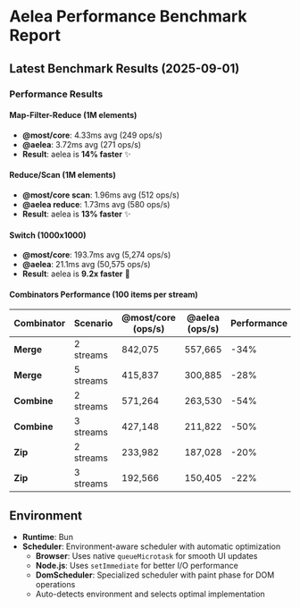 # Aelea Performance Benchmark Report

## Latest Benchmark Results (2025-09-01)

### Performance Results

#### Map-Filter-Reduce (1M elements)
- **@most/core**: 4.33ms avg (249 ops/s)
- **@aelea**: 3.72ms avg (271 ops/s)
- **Result**: aelea is **14% faster** ✨

#### Reduce/Scan (1M elements)
- **@most/core scan**: 1.96ms avg (512 ops/s)
- **@aelea reduce**: 1.73ms avg (580 ops/s)
- **Result**: aelea is **13% faster** ✨

#### Switch (1000x1000)
- **@most/core**: 193.7ms avg (5,274 ops/s)
- **@aelea**: 21.1ms avg (50,575 ops/s)
- **Result**: aelea is **9.2x faster** 🚀

#### Combinators Performance (100 items per stream)
| Combinator | Scenario | @most/core (ops/s) | @aelea (ops/s) | Performance |
|------------|----------|-------------------|----------------|-------------|
| **Merge** | 2 streams | 842,075 | 557,665 | -34% |
| **Merge** | 5 streams | 415,837 | 300,885 | -28% |
| **Combine** | 2 streams | 571,264 | 263,530 | -54% |
| **Combine** | 3 streams | 427,148 | 211,822 | -50% |
| **Zip** | 2 streams | 233,982 | 187,028 | -20% |
| **Zip** | 3 streams | 192,566 | 150,405 | -22% |

## Environment

- **Runtime**: Bun 
- **Scheduler**: Environment-aware scheduler with automatic optimization
  - **Browser**: Uses native `queueMicrotask` for smooth UI updates
  - **Node.js**: Uses `setImmediate` for better I/O performance
  - **DomScheduler**: Specialized scheduler with paint phase for DOM operations
  - Auto-detects environment and selects optimal implementation

